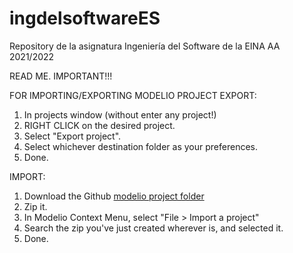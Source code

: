 # ingdelsoftwareES
Repository de la asignatura Ingeniería del Software de la EINA AA 2021/2022

READ ME. IMPORTANT!!!

FOR IMPORTING/EXPORTING MODELIO PROJECT
EXPORT:
  1. In projects window (without enter any project!)
  2. RIGHT CLICK on the desired project.
  3. Select "Export project".
  4. Select whichever destination folder as your preferences.
  5. Done.

IMPORT:
  1. Download the Github [modelio project folder](http://google.com)
  2. Zip it.
  3. In Modelio Context Menu, select "File > Import a project"
  4. Search the zip you've just created wherever is, and selected it.
  5. Done.
